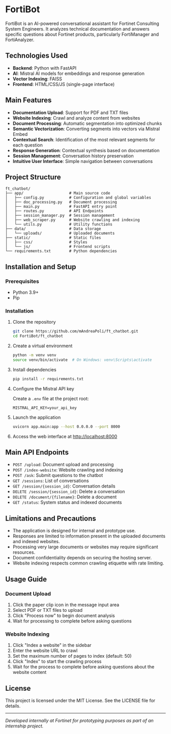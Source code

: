# FortiBot

FortiBot is an AI-powered conversational assistant for Fortinet Consulting System Engineers. It analyzes technical documentation and answers specific questions about Fortinet products, particularly FortiManager and FortiAnalyzer.

## Technologies Used

- **Backend**: Python with FastAPI
- **AI**: Mistral AI models for embeddings and response generation
- **Vector Indexing**: FAISS
- **Frontend**: HTML/CSS/JS (single-page interface)

## Main Features

- **Documentation Upload**: Support for PDF and TXT files
- **Website Indexing**: Crawl and analyze content from websites
- **Document Processing**: Automatic segmentation into optimized chunks
- **Semantic Vectorization**: Converting segments into vectors via Mistral Embed
- **Contextual Search**: Identification of the most relevant segments for each question
- **Response Generation**: Contextual synthesis based on documentation
- **Session Management**: Conversation history preservation
- **Intuitive User Interface**: Simple navigation between conversations

## Project Structure

```
ft_chatbot/
├── app/                    # Main source code
│   ├── config.py           # Configuration and global variables
│   ├── doc_processing.py   # Document processing
│   ├── main.py             # FastAPI entry point
│   ├── routes.py           # API Endpoints
│   ├── session_manager.py  # Session management
│   ├── web_scraper.py      # Website crawling and indexing
│   └── utils.py            # Utility functions
├── data/                   # Data storage
│   └── uploads/            # Uploaded documents
├── static/                 # Static files
│   ├── css/                # Styles
│   └── js/                 # Frontend scripts
└── requirements.txt        # Python dependencies
```

## Installation and Setup

### Prerequisites
- Python 3.9+ 
- Pip

### Installation

1. Clone the repository
   ```bash
   git clone https://github.com/mAndreaPoli/ft_chatbot.git
   cd FortiBot/ft_chatbot
   ```

2. Create a virtual environment
   ```bash
   python -m venv venv
   source venv/bin/activate  # On Windows: venv\Scripts\activate
   ```

3. Install dependencies
   ```bash
   pip install -r requirements.txt
   ```

4. Configure the Mistral API key
   
   Create a `.env` file at the project root:
   ```
   MISTRAL_API_KEY=your_api_key
   ```

5. Launch the application
   ```bash
   uvicorn app.main:app --host 0.0.0.0 --port 8000
   ```

6. Access the web interface at [http://localhost:8000](http://localhost:8000)

## Main API Endpoints

- `POST /upload`: Document upload and processing
- `POST /index-website`: Website crawling and indexing
- `POST /ask`: Submit questions to the chatbot
- `GET /sessions`: List of conversations
- `GET /session/{session_id}`: Conversation details
- `DELETE /session/{session_id}`: Delete a conversation
- `DELETE /document/{filename}`: Delete a document
- `GET /status`: System status and indexed documents

## Limitations and Precautions

- The application is designed for internal and prototype use.
- Responses are limited to information present in the uploaded documents and indexed websites.
- Processing very large documents or websites may require significant resources.
- Document confidentiality depends on securing the hosting server.
- Website indexing respects common crawling etiquette with rate limiting.

## Usage Guide

### Document Upload
1. Click the paper clip icon in the message input area
2. Select PDF or TXT files to upload
3. Click "Process now" to begin document analysis
4. Wait for processing to complete before asking questions

### Website Indexing
1. Click "Index a website" in the sidebar
2. Enter the website URL to crawl
3. Set the maximum number of pages to index (default: 50)
4. Click "Index" to start the crawling process
5. Wait for the process to complete before asking questions about the website content

## License

This project is licensed under the MIT License. See the LICENSE file for details.

---

*Developed internally at Fortinet for prototyping purposes as part of an internship project.*
